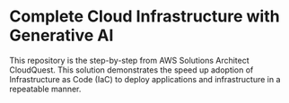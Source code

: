 # Complete Cloud Infrastructure with Generative AI
This repository is the step-by-step from AWS Solutions Architect CloudQuest. This solution demonstrates the speed up adoption of Infrastructure as Code (IaC) to deploy applications and infrastructure in a repeatable manner.
